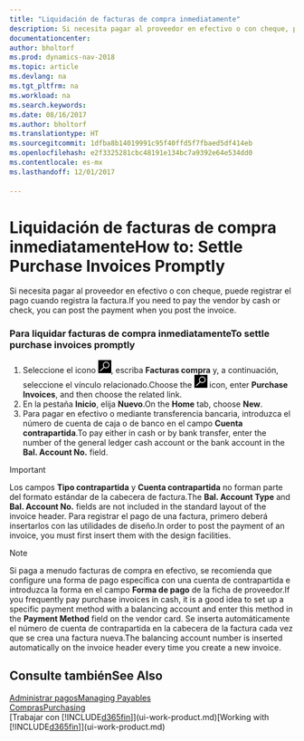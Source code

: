```yaml
---
title: "Liquidación de facturas de compra inmediatamente"
description: Si necesita pagar al proveedor en efectivo o con cheque, puede hacer que se realice el registro correspondiente cuando se registra la factura.
documentationcenter: 
author: bholtorf
ms.prod: dynamics-nav-2018
ms.topic: article
ms.devlang: na
ms.tgt_pltfrm: na
ms.workload: na
ms.search.keywords: 
ms.date: 08/16/2017
ms.author: bholtorf
ms.translationtype: HT
ms.sourcegitcommit: 1dfba8b14019991c95f40ffd5f7fbaed5df414eb
ms.openlocfilehash: e2f3325281cbc48191e134bc7a9392e64e534dd0
ms.contentlocale: es-mx
ms.lasthandoff: 12/01/2017

---
```

# <a name="how-to-settle-purchase-invoices-promptly"></a><span data-ttu-id="598c8-103">Liquidación de facturas de compra inmediatamente</span><span class="sxs-lookup"><span data-stu-id="598c8-103">How to: Settle Purchase Invoices Promptly</span></span>
<span data-ttu-id="598c8-104">Si necesita pagar al proveedor en efectivo o con cheque, puede registrar el pago cuando registra la factura.</span><span class="sxs-lookup"><span data-stu-id="598c8-104">If you need to pay the vendor by cash or check, you can post the payment when you post the invoice.</span></span>  
  
### <a name="to-settle-purchase-invoices-promptly"></a><span data-ttu-id="598c8-105">Para liquidar facturas de compra inmediatamente</span><span class="sxs-lookup"><span data-stu-id="598c8-105">To settle purchase invoices promptly</span></span>  
1. <span data-ttu-id="598c8-106">Seleccione el icono ![Buscar página o informe](media/ui-search/search_small.png "icono Buscar página o informe"), escriba **Facturas compra** y, a continuación, seleccione el vínculo relacionado.</span><span class="sxs-lookup"><span data-stu-id="598c8-106">Choose the ![Search for Page or Report](media/ui-search/search_small.png "Search for Page or Report icon") icon, enter **Purchase Invoices**, and then choose the related link.</span></span>  
2. <span data-ttu-id="598c8-107">En la pestaña **Inicio**, elija **Nuevo**.</span><span class="sxs-lookup"><span data-stu-id="598c8-107">On the **Home** tab, choose **New**.</span></span>  
3.  <span data-ttu-id="598c8-108">Para pagar en efectivo o mediante transferencia bancaria, introduzca el número de cuenta de caja o de banco en el campo **Cuenta contrapartida**.</span><span class="sxs-lookup"><span data-stu-id="598c8-108">To pay either in cash or by bank transfer, enter the number of the general ledger cash account or the bank account in the **Bal. Account No.** field.</span></span>  
  
> [!IMPORTANT]  
>  <span data-ttu-id="598c8-109">Los campos **Tipo contrapartida** y **Cuenta contrapartida** no forman parte del formato estándar de la cabecera de factura.</span><span class="sxs-lookup"><span data-stu-id="598c8-109">The **Bal. Account Type** and **Bal. Account No.** fields are not included in the standard layout of the invoice header.</span></span> <span data-ttu-id="598c8-110">Para registrar el pago de una factura, primero deberá insertarlos con las utilidades de diseño.</span><span class="sxs-lookup"><span data-stu-id="598c8-110">In order to post the payment of an invoice, you must first insert them with the design facilities.</span></span>  
  
> [!NOTE]  
>  <span data-ttu-id="598c8-111">Si paga a menudo facturas de compra en efectivo, se recomienda que configure una forma de pago específica con una cuenta de contrapartida e introduzca la forma en el campo **Forma de pago** de la ficha de proveedor.</span><span class="sxs-lookup"><span data-stu-id="598c8-111">If you frequently pay purchase invoices in cash, it is a good idea to set up a specific payment method with a balancing account and enter this method in the **Payment Method** field on the vendor card.</span></span> <span data-ttu-id="598c8-112">Se inserta automáticamente el número de cuenta de contrapartida en la cabecera de la factura cada vez que se crea una factura nueva.</span><span class="sxs-lookup"><span data-stu-id="598c8-112">The balancing account number is inserted automatically on the invoice header every time you create a new invoice.</span></span>  
  
## <a name="see-also"></a><span data-ttu-id="598c8-113">Consulte también</span><span class="sxs-lookup"><span data-stu-id="598c8-113">See Also</span></span>  
[<span data-ttu-id="598c8-114">Administrar pagos</span><span class="sxs-lookup"><span data-stu-id="598c8-114">Managing Payables</span></span>](payables-manage-payables.md)  
[<span data-ttu-id="598c8-115">Compras</span><span class="sxs-lookup"><span data-stu-id="598c8-115">Purchasing</span></span>](purchasing-manage-purchasing.md)  
<span data-ttu-id="598c8-116">[Trabajar con [!INCLUDE[d365fin](includes/d365fin_md.md)]](ui-work-product.md)</span><span class="sxs-lookup"><span data-stu-id="598c8-116">[Working with [!INCLUDE[d365fin](includes/d365fin_md.md)]](ui-work-product.md)</span></span>
